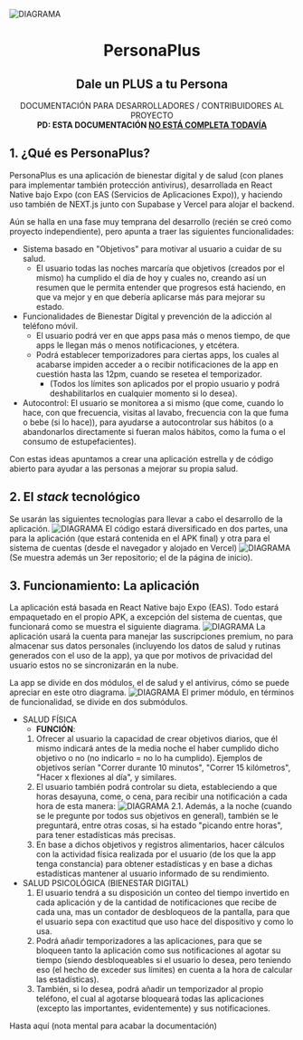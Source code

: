 ![DIAGRAMA](https://personaplus.vercel.app/banner.png)
<h1 align="center">PersonaPlus</h1>
<h2 align="center">Dale un PLUS a tu Persona</h2>
<p align="center">
DOCUMENTACIÓN PARA DESARROLLADORES / CONTRIBUIDORES AL PROYECTO
<br>
<b>PD: ESTA DOCUMENTACIÓN <u>NO ESTÁ COMPLETA TODAVÍA</u></b>
</p>

## 1. ¿Qué es PersonaPlus?
PersonaPlus es una aplicación de bienestar digital y de salud (con planes para implementar también protección antivirus), desarrollada en React Native bajo Expo (con EAS (Servicios de Aplicaciones Expo)), y haciendo uso también de NEXT.js junto con Supabase y Vercel para alojar el backend.

Aún se halla en una fase muy temprana del desarrollo (recién se creó como proyecto independiente), pero apunta a traer las siguientes funcionalidades:
- Sistema basado en "Objetivos" para motivar al usuario a cuidar de su salud.
	- El usuario todas las noches marcaría que objetivos (creados por el mismo) ha cumplido el día de hoy y cuales no, creando así un resumen que le permita entender que progresos está haciendo, en que va mejor y en que debería aplicarse más para mejorar su estado.
- Funcionalidades de Bienestar Digital y prevención de la adicción al teléfono móvil.
	- El usuario podrá ver en que apps pasa más o menos tiempo, de que apps le llegan más o menos notificaciones, y etcétera.
	- Podrá establecer temporizadores para ciertas apps, los cuales al acabarse impiden acceder a o recibir notificaciones de la app en cuestión hasta las 12pm, cuando se resetea el temporizador.
		- (Todos los límites son aplicados por el propio usuario y podrá deshabilitarlos en cualquier momento si lo desea).
- Autocontrol: El usuario se monitorea a si mismo (que come, cuando lo hace, con que frecuencia, visitas al lavabo, frecuencia con la que fuma o bebe (si lo hace)), para ayudarse a autocontrolar sus hábitos (o a abandonarlos directamente si fueran malos hábitos, como la fuma o el consumo de estupefacientes).

Con estas ideas apuntamos a crear una aplicación estrella y de código abierto para ayudar a las personas a mejorar su propia salud.

## 2. El *stack* tecnológico
Se usarán las siguientes tecnologías para llevar a cabo el desarrollo de la aplicación.
![DIAGRAMA](https://personaplus.vercel.app/stack_del_proyecto.png)
El código estará diversificado en dos partes, una para la aplicación (que estará contenida en el APK final) y otra para el sistema de cuentas (desde el navegador y alojado en Vercel)
![DIAGRAMA](https://personaplus.vercel.app/org_repos.png)
(Se muestra además un 3er repositorio; el de la página de inicio).

## 3. Funcionamiento: La aplicación
La aplicación está basada en React Native bajo Expo (EAS). Todo estará empaquetado en el propio APK, a excepción del sistema de cuentas, que funcionará como se muestra el siguiente diagrama.
![DIAGRAMA](https://personaplus.vercel.app/back_relacion_app-cuentas.png)
La aplicación usará la cuenta para manejar las suscripciones premium, no para almacenar sus datos personales (incluyendo los datos de salud y rutinas generados con el uso de la app), ya que por motivos de privacidad del usuario estos no se sincronizarán en la nube.

La app se divide en dos módulos, el de salud y el antivirus, cómo se puede apreciar en este otro diagrama.
![DIAGRAMA](https://personaplus.vercel.app/org_esquema_app.png)
El primer módulo, en términos de funcionalidad, se divide en dos submódulos.
-	SALUD FÍSICA
	-	**FUNCIÓN**:
	1. Ofrecer al usuario la capacidad de crear objetivos diarios, que él mismo indicará antes de la media noche el haber cumplido dicho objetivo o no (no indicarlo = no lo ha cumplido). Ejemplos de objetivos serían "Correr durante 10 minutos", "Correr 15 kilómetros", "Hacer x flexiones al día", y similares.
	2. El usuario también podrá controlar su dieta, estableciendo a que horas desayuna, come, o cena, para recibir una notificación a cada hora de esta manera:
![DIAGRAMA](https://personaplus.vercel.app/func_salud1_dieta.png)
	2.1. Además, a la noche (cuando se le pregunte por todos sus objetivos en general), también se le preguntará, entre otras cosas, si ha estado "picando entre horas", para tener estadísticas más precisas.
	3. En base a dichos objetivos y registros alimentarios, hacer cálculos con la actividad física realizada por el usuario (de los que la app tenga constancia) para obtener estadísticas y en base a dichas estadísticas mantener al usuario informado de su rendimiento.
- SALUD PSICOLÓGICA (BIENESTAR DIGITAL)
	1.	El usuario tendrá a su disposición un conteo del tiempo invertido en cada aplicación y de la cantidad de notificaciones que recibe de cada una, mas un contador de desbloqueos de la pantalla, para que el usuario sepa con exactitud que uso hace del dispositivo y como lo usa.
	2.	Podrá añadir temporizadores a las aplicaciones, para que se bloqueen tanto la aplicación como sus notificaciones al agotar su tiempo (siendo desbloqueables si el usuario lo desea, pero teniendo eso (el hecho de exceder sus límites) en cuenta a la hora de calcular las estadísticas).
	3.	También, si lo desea, podrá añadir un temporizador al propio teléfono, el cual al agotarse bloqueará todas las aplicaciones (excepto las importantes, evidentemente) y sus notificaciones.

Hasta aquí (nota mental para acabar la documentación)
